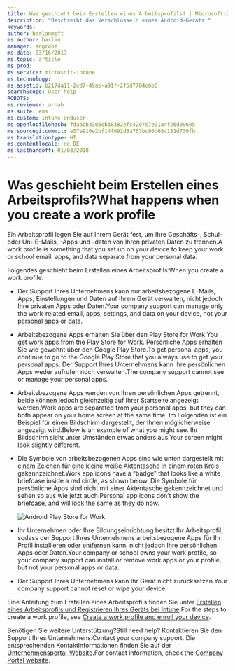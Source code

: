 ```yaml
---
title: Was geschieht beim Erstellen eines Arbeitsprofils? | Microsoft-Dokumentation
description: "Beschreibt das Verschlüsseln eines Android-Geräts."
keywords: 
author: barlanmsft
ms.author: barlan
manager: angrobe
ms.date: 03/16/2017
ms.topic: article
ms.prod: 
ms.service: microsoft-intune
ms.technology: 
ms.assetid: b217da11-2cd7-49ab-a91f-2f6d7784c6b6
searchScope: User help
ROBOTS: 
ms.reviewer: arnab
ms.suite: ems
ms.custom: intune-enduser
ms.openlocfilehash: fdaacb3305eb38382efc42e7c7e91a4fc6d99605
ms.sourcegitcommit: e37e916e2bf14f092d3a767bc90d68c181d739fb
ms.translationtype: HT
ms.contentlocale: de-DE
ms.lasthandoff: 01/03/2018
---
```

# <a name="what-happens-when-you-create-a-work-profile"></a><span data-ttu-id="f9901-103">Was geschieht beim Erstellen eines Arbeitsprofils?</span><span class="sxs-lookup"><span data-stu-id="f9901-103">What happens when you create a work profile</span></span>

<span data-ttu-id="f9901-104">Ein Arbeitsprofil legen Sie auf Ihrem Gerät fest, um Ihre Geschäfts-, Schul- oder Uni-E-Mails, -Apps und -daten von Ihren privaten Daten zu trennen.</span><span class="sxs-lookup"><span data-stu-id="f9901-104">A work profile is something that you set up on your device to keep your work or school email, apps, and data separate from your personal data.</span></span>

<span data-ttu-id="f9901-105">Folgendes geschieht beim Erstellen eines Arbeitsprofils:</span><span class="sxs-lookup"><span data-stu-id="f9901-105">When you create a work profile:</span></span>

- <span data-ttu-id="f9901-106">Der Support Ihres Unternehmens kann nur arbeitsbezogene E-Mails, Apps, Einstellungen und Daten auf Ihrem Gerät verwalten, nicht jedoch Ihre privaten Apps oder Daten.</span><span class="sxs-lookup"><span data-stu-id="f9901-106">Your company support can manage only the work-related email, apps, settings, and data on your device, not your personal apps or data.</span></span>

- <span data-ttu-id="f9901-107">Arbeitsbezogene Apps erhalten Sie über den Play Store for Work.</span><span class="sxs-lookup"><span data-stu-id="f9901-107">You get work apps from the Play Store for Work.</span></span> <span data-ttu-id="f9901-108">Persönliche Apps erhalten Sie wie gewohnt über den Google Play Store.</span><span class="sxs-lookup"><span data-stu-id="f9901-108">To get personal apps, you continue to go to the Google Play Store that you always use to get your personal apps.</span></span> <span data-ttu-id="f9901-109">Der Support Ihres Unternehmens kann Ihre persönlichen Apps weder aufrufen noch verwalten.</span><span class="sxs-lookup"><span data-stu-id="f9901-109">The company support cannot see or manage your personal apps.</span></span>

- <span data-ttu-id="f9901-110">Arbeitsbezogene Apps werden von Ihren persönlichen Apps getrennt, beide können jedoch gleichzeitig auf Ihrer Startseite angezeigt werden.</span><span class="sxs-lookup"><span data-stu-id="f9901-110">Work apps are separated from your personal apps, but they can both appear on your home screen at the same time.</span></span> <span data-ttu-id="f9901-111">Im Folgenden ist ein Beispiel für einen Bildschirm dargestellt, der Ihnen möglicherweise angezeigt wird.</span><span class="sxs-lookup"><span data-stu-id="f9901-111">Below is an example of what you might see.</span></span> <span data-ttu-id="f9901-112">Ihr Bildschirm sieht unter Umständen etwas anders aus.</span><span class="sxs-lookup"><span data-stu-id="f9901-112">Your screen might look slightly different.</span></span>

- <span data-ttu-id="f9901-113">Die Symbole von arbeitsbezogenen Apps sind wie unten dargestellt mit einem Zeichen für eine kleine weiße Aktentasche in einem roten Kreis gekennzeichnet.</span><span class="sxs-lookup"><span data-stu-id="f9901-113">Work app icons have a “badge” that looks like a white briefcase inside a red circle, as shown below.</span></span> <span data-ttu-id="f9901-114">Die Symbole für persönliche Apps sind nicht mit einer Aktentasche gekennzeichnet und sehen so aus wie jetzt auch.</span><span class="sxs-lookup"><span data-stu-id="f9901-114">Personal app icons don’t show the briefcase, and will look the same as they do now.</span></span>

    ![Android Play Store for Work](./media/afw-google-play-store-for-work.png)

- <span data-ttu-id="f9901-116">Ihr Unternehmen oder Ihre Bildungseinrichtung besitzt Ihr Arbeitsprofil, sodass der Support Ihres Unternehmens arbeitsbezogene Apps für Ihr Profil installieren oder entfernen kann, nicht jedoch Ihre persönlichen Apps oder Daten.</span><span class="sxs-lookup"><span data-stu-id="f9901-116">Your company or school owns your work profile, so your company support can install or remove work apps or your profile, but not your personal apps or data.</span></span>
- <span data-ttu-id="f9901-117">Der Support Ihres Unternehmens kann Ihr Gerät nicht zurücksetzen.</span><span class="sxs-lookup"><span data-stu-id="f9901-117">Your company support cannot reset or wipe your device.</span></span>

<span data-ttu-id="f9901-118">Eine Anleitung zum Erstellen eines Arbeitsprofils finden Sie unter [Erstellen eines Arbeitsprofils und Registrieren Ihres Geräts bei Intune](create-a-work-profile-and-enroll-your-device-in-intune-android.md).</span><span class="sxs-lookup"><span data-stu-id="f9901-118">For the steps to create a work profile, see [Create a work profile and enroll your device](create-a-work-profile-and-enroll-your-device-in-intune-android.md).</span></span>

<span data-ttu-id="f9901-119">Benötigen Sie weitere Unterstützung?</span><span class="sxs-lookup"><span data-stu-id="f9901-119">Still need help?</span></span> <span data-ttu-id="f9901-120">Kontaktieren Sie den Support Ihres Unternehmens.</span><span class="sxs-lookup"><span data-stu-id="f9901-120">Contact your company support.</span></span> <span data-ttu-id="f9901-121">Die entsprechenden Kontaktinformationen finden Sie auf der [Unternehmensportal-Website](https://portal.manage.microsoft.com#HelpDeskDialog).</span><span class="sxs-lookup"><span data-stu-id="f9901-121">For contact information, check the [Company Portal website](https://portal.manage.microsoft.com#HelpDeskDialog).</span></span>
